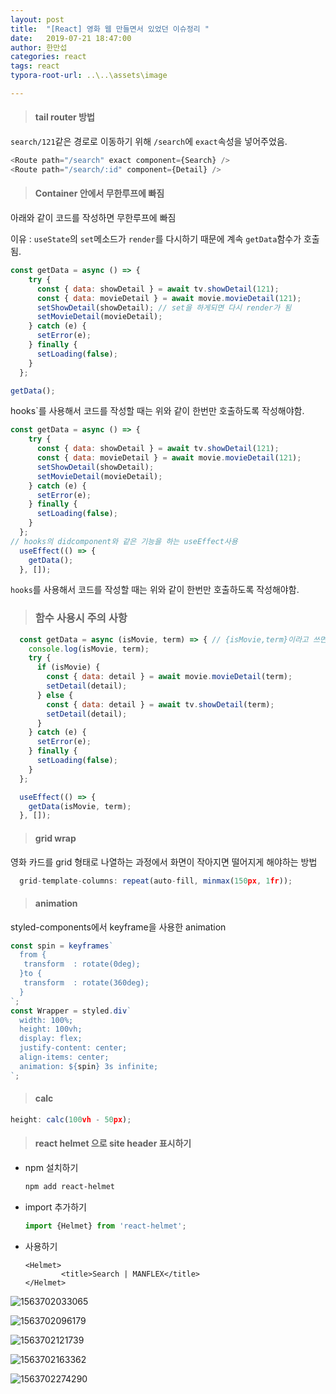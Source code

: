 ```yaml
---
layout: post
title:  "[React] 영화 웹 만들면서 있었던 이슈정리 "
date:   2019-07-21 18:47:00
author: 한만섭
categories: react
tags: react 
typora-root-url: ..\..\assets\image

---
```


> #### tail router 방법 

`search/121`같은 경로로 이동하기 위해 `/search`에 `exact`속성을 넣어주었음. 

```js
<Route path="/search" exact component={Search} />
<Route path="/search/:id" component={Detail} />
```



> #### Container 안에서 무한루프에 빠짐  

아래와 같이 코드를 작성하면 무한루프에 빠짐  

이유 : `useState`의 `set`메소드가 `render`를 다시하기 때문에 계속 `getData`함수가 호출 됨.  

```js
const getData = async () => {
    try {
      const { data: showDetail } = await tv.showDetail(121);
      const { data: movieDetail } = await movie.movieDetail(121);
      setShowDetail(showDetail); // set을 하게되면 다시 render가 됨 
      setMovieDetail(movieDetail);
    } catch (e) {
      setError(e);
    } finally {
      setLoading(false);
    }
  };

getData();
```





hooks`를 사용해서 코드를 작성할 때는 위와 같이 한번만 호출하도록 작성해야함. 

```js
const getData = async () => {
    try {
      const { data: showDetail } = await tv.showDetail(121);
      const { data: movieDetail } = await movie.movieDetail(121);
      setShowDetail(showDetail);
      setMovieDetail(movieDetail);
    } catch (e) {
      setError(e);
    } finally {
      setLoading(false);
    }
  };
// hooks의 didcomponent와 같은 기능을 하는 useEffect사용
  useEffect(() => {  
    getData();
  }, []);
```

`hooks`를 사용해서 코드를 작성할 때는 위와 같이 한번만 호출하도록 작성해야함. 





> ### 함수 사용시 주의 사항 

```js
  const getData = async (isMovie, term) => { // {isMovie,term}이라고 쓰면 안됨. 객체가 아니기 때문?
    console.log(isMovie, term);
    try {
      if (isMovie) {
        const { data: detail } = await movie.movieDetail(term);
        setDetail(detail);
      } else {
        const { data: detail } = await tv.showDetail(term);
        setDetail(detail);
      }
    } catch (e) {
      setError(e);
    } finally {
      setLoading(false);
    }
  };

  useEffect(() => {
    getData(isMovie, term);
  }, []);
```





> #### grid wrap 

영화 카드를 grid 형태로 나열하는 과정에서 화면이 작아지면 떨어지게 해야하는 방법

```js
  grid-template-columns: repeat(auto-fill, minmax(150px, 1fr));

```



> #### animation 

styled-components에서 keyframe을 사용한 animation 

```js
const spin = keyframes`
  from {
   transform  : rotate(0deg);
  }to {
   transform  : rotate(360deg);
  }
`;
const Wrapper = styled.div`
  width: 100%;
  height: 100vh;
  display: flex;
  justify-content: center;
  align-items: center;
  animation: ${spin} 3s infinite;
`;

```





> #### calc

```js
height: calc(100vh - 50px);
```





> #### react helmet 으로 site header 표시하기 

* npm 설치하기 

  ```bash
  npm add react-helmet
  ```

* import 추가하기 

  ```js
  import {Helmet} from 'react-helmet';
  ```

* 사용하기 

  ```
  <Helmet>
          <title>Search | MANFLEX</title>
  </Helmet>
  ```

  



![1563702033065](/1563702033065.png)

![1563702096179](/1563702135615.png)

![1563702121739](/1563702121739.png)

![1563702163362](/1563702163362.png)

![1563702274290](/1563702274290.png)

